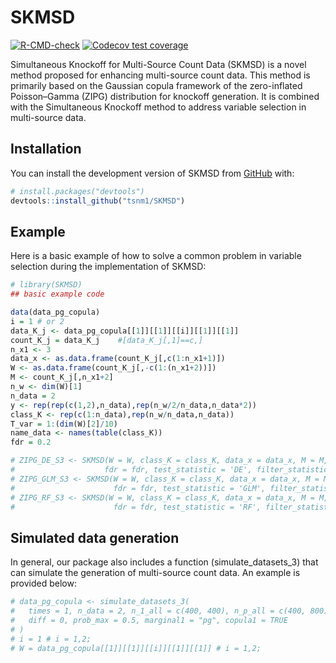 
<!-- README.md is generated from README.Rmd. Please edit that file -->

# SKMSD

<!-- badges: start -->

[![R-CMD-check](https://github.com/tsnm1/SKMSD/actions/workflows/R-CMD-check.yaml/badge.svg)](https://github.com/tsnm1/SKMSD/actions/workflows/R-CMD-check.yaml)
[![Codecov test
coverage](https://codecov.io/gh/tsnm1/SKMSD/branch/main/graph/badge.svg)](https://app.codecov.io/gh/tsnm1/SKMSD?branch=main)
<!-- badges: end -->

Simultaneous Knockoff for Multi-Source Count Data (SKMSD) is a novel
method proposed for enhancing multi-source count data. This method is
primarily based on the Gaussian copula framework of the zero-inflated
Poisson–Gamma (ZIPG) distribution for knockoff generation. It is
combined with the Simultaneous Knockoff method to address variable
selection in multi-source data.

## Installation

You can install the development version of SKMSD from
[GitHub](https://github.com/) with:

``` r
# install.packages("devtools")
devtools::install_github("tsnm1/SKMSD")
```

## Example

Here is a basic example of how to solve a common problem in variable
selection during the implementation of SKMSD:

``` r
# library(SKMSD)
## basic example code

data(data_pg_copula)
i = 1 # or 2
data_K_j <- data_pg_copula[[1]][[1]][[i]][[1]][[1]] 
count_K_j = data_K_j    #[data_K_j[,1]==c,]
n_x1 <- 3
data_x <- as.data.frame(count_K_j[,c(1:n_x1+1)])
W <- as.data.frame(count_K_j[,-c(1:(n_x1+2))])
M <- count_K_j[,n_x1+2]
n_w <- dim(W)[1]
n_data = 2
y <- rep(rep(c(1,2),n_data),rep(n_w/2/n_data,n_data*2))
class_K <- rep(c(1:n_data),rep(n_w/n_data,n_data))
T_var = 1:(dim(W)[2]/10)
name_data <- names(table(class_K))
fdr = 0.2

# ZIPG_DE_S3 <- SKMSD(W = W, class_K = class_K, data_x = data_x, M = M, y = y, T_var = T_var,
#                    fdr = fdr, test_statistic = 'DE', filter_statistics = 3)
# ZIPG_GLM_S3 <- SKMSD(W = W, class_K = class_K, data_x = data_x, M = M, y = y, T_var = T_var,
#                      fdr = fdr, test_statistic = 'GLM', filter_statistics = 3)
# ZIPG_RF_S3 <- SKMSD(W = W, class_K = class_K, data_x = data_x, M = M, y = y, T_var = T_var,
#                      fdr = fdr, test_statistic = 'RF', filter_statistics = 3)
```

## Simulated data generation

In general, our package also includes a function (simulate_datasets_3)
that can simulate the generation of multi-source count data. An example
is provided below:

``` r
# data_pg_copula <- simulate_datasets_3(
#   times = 1, n_data = 2, n_1_all = c(400, 400), n_p_all = c(400, 800), n_p = c(40, 80),
#   diff = 0, prob_max = 0.5, marginal1 = "pg", copula1 = TRUE
# )
# i = 1 # i = 1,2;
# W = data_pg_copula[[1]][[1]][[i]][[1]][[1]] # i = 1,2;
```

<!-- You'll still need to render `README.Rmd` regularly, to keep `README.md` up-to-date. `devtools::build_readme()` is handy for this. -->
<!-- You can also embed plots, for example: -->
<!-- ```{r pressure, echo = FALSE} -->
<!-- # plot(pressure) -->
<!-- ``` -->
<!-- In that case, don't forget to commit and push the resulting figure files, so they display on GitHub and CRAN. -->
